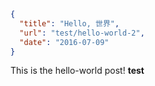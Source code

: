 ```json
{
  "title": "Hello, 世界",
  "url": "test/hello-world-2",
  "date": "2016-07-09"
}
```

This is the hello-world post! __test__